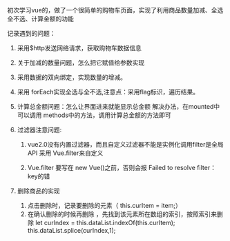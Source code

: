 初次学习vue的，做了一个很简单的购物车页面，实现了利用商品数量加减、全选全不选、计算金额的功能

记录遇到的问题：

1. 采用$http发送网络请求，获取购物车数据信息
2. 关于加减的数量问题，怎么把它赋值给参数实现

3. 采用数据的双向绑定，实现数量的增减。

4. 采用 forEach实现全选与全不选,注意点：采用flag标识，遍历结果。

5. 计算总金额问题：怎么让界面进来就能显示总金额
    解决办法，在mounted中可以调用 methods中的方法，调用计算总金额的方法即可

6. 过滤器注意问题:
   1. vue2.0没有内置过滤器，而且自定义过滤器不能是实例化调用filter是全局API 采用 Vue.filter来自定义

   2. Vue.filter 要写在  new Vue()之前，否则会报 Failed to resolve filter：key的错

7. 删除商品的实现
    1. 点击删除时，记录要删除的元素（  this.curItem = item;）
    2. 在确认删除的时候再删除 ，先找到该元素所在数组的索引，按照索引来删除
                    let curIndex = this.dataList.indexOf(this.curItem);
                    this.dataList.splice(curIndex,1);
